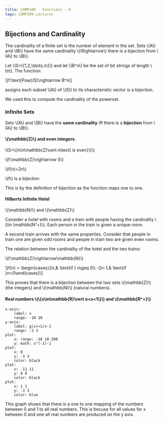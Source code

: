 ```yaml
---
title: COMP109 - Functions - 6
tags: COMP109 Lectures
---
```

## Bijections and Cardinality
The cardinality of a finite set is the number of element in the set. Sets &#92;(A&#92;) and &#92;(B&#92;) have the same cardinality &#92;(&#92;Rightarrow&#92;) there is a bijection from &#92;(A&#92;) to &#92;(B&#92;).

Let &#92;(S=&#92;{1,2,&#92;ldots,n&#92;}&#92;) and let &#92;(B^n&#92;) be the set of bit strings of length &#92;(n&#92;). The function:

&#92;[f:&#92;text{Pow}(S)&#92;rightarrow B^n&#92;]

assigns each subset &#92;(A&#92;) of &#92;(S&#92;) to its characteristic vector is a bijection.

We used this to compute the cardinality of the powerset.

### Infinite Sets
Sets &#92;(A&#92;) and &#92;(B&#92;) have the **same cardinality** iff there is a **bijection** from &#92;(A&#92;) to &#92;(B&#92;).

#### &#92;(&#92;mathbb{Z}&#92;) and even integers.

&#92;(S=&#92;{n&#92;in&#92;mathbb{Z}&#92;vert n&#92;text{ is even}&#92;}&#92;)

&#92;(f:&#92;mathbb{Z}&#92;rightarrow S&#92;)

&#92;(f(n)=2n&#92;)

&#92;(f&#92;) is a bijection

This is by the definition of bijection as the function maps one to one.

#### Hilberts Infinite Hotel

&#92;(&#92;mathbb{N}&#92;) and &#92;(&#92;mathbb{Z}&#92;)

Consider a hotel with rooms and a train with people having the cardinality &#92;(&#92;in &#92;mathbb{N^+}&#92;). Each person in the train is given a unique room.

A second train arrives with the same properties. Consider that people in train one are given odd rooms and people in train two are given even rooms.

The relation between the cardinality of the hotel and the two trains:

&#92;(f:&#92;mathbb{Z}&#92;rightarrow&#92;mathbb{N}&#92;)

&#92;[f(n) = &#92;begin{cases}2n,& &#92;text{if } n&#92;geq 0&#92;&#92; -2n-1,& &#92;text{if }n<0&#92;end{cases}&#92;]

This proves that there is a bijection between the two sets &#92;(&#92;mathbb{Z}&#92;) (the integers) and &#92;(&#92;mathbb{N}&#92;) (natural numbers).

#### Real numbers &#92;(&#92;{x&#92;in&#92;mathbb{R}&#92;vert o<x<1&#92;}&#92;) and &#92;(&#92;mathbb{R^+}&#92;)

```charter
x-axis:
	label: x
	range: -10 10
y-axis:
	label: g(x)=1/x-1
	range: -3 3
plot:
	x: range: -10 10 200
	y: math: x^(-1)-1
plot:
	x: 0
	y: -3 3
	color: black
plot:
	x: -11 11
	y: 0 0
	color: black
plot:
	x: 1 1
	y: -3 3
	color: blue
```

This graph shows that there is a one to one mapping of the numbers between 0 and 1 to all real numbers. This is becuse for all values for x between 0 and one all real numbers are produced on the y axis.
